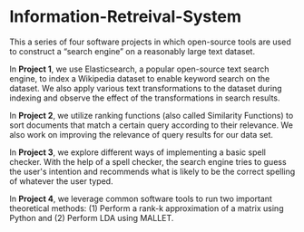 # Information-Retreival-System
This a series of four software projects in which open-source tools are used to construct a “search engine” on a reasonably large text dataset. 

In **Project 1**, we use Elasticsearch, a popular open-source text search engine, to index a Wikipedia dataset to enable keyword search on the dataset. We  also apply various text transformations to the dataset during indexing and observe the effect of the transformations in search results.

In **Project 2**, we utilize ranking functions (also called Similarity Functions) to sort documents that match a certain query according to their relevance. We also work on improving the relevance of query results for our data set.

In **Project 3**, we explore different ways of implementing a basic spell checker. With the help of a spell checker, the search engine tries to guess the user's intention and recommends what is likely to be the correct spelling of whatever the user typed. 

In **Project 4**, we leverage common software tools to run two important theoretical methods: (1) Perform a rank-k approximation of a matrix using Python and (2) Perform LDA using MALLET. 
